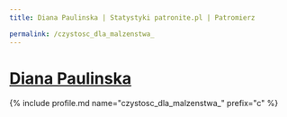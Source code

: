```yaml
---
title: Diana Paulinska | Statystyki patronite.pl | Patromierz

permalink: /czystosc_dla_malzenstwa_
---
```


# [Diana Paulinska](https://patronite.pl/czystosc_dla_malzenstwa_)

{% include profile.md name="czystosc_dla_malzenstwa_" prefix="c" %}
